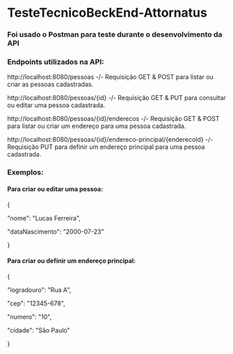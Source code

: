 # TesteTecnicoBeckEnd-Attornatus

<H3>Foi usado o Postman para teste durante o desenvolvimento da API</H3>

<H3>Endpoints utilizados na API:</H3>

<p>http://localhost:8080/pessoas -/- Requisição GET & POST para listar ou criar as pessoas cadastradas.</p>
<p>http://localhost:8080/pessoas/{id} -/- Requisição GET & PUT para consultar ou editar uma pessoa cadastrada.</p>
<p>http://localhost:8080/pessoas/{id}/enderecos -/- Requisição GET & POST para listar ou criar um endereço para uma pessoa cadastrada.</p>
<p>http://localhost:8080/pessoas/{id}/endereco-principal/{enderecoId} -/- Requisição PUT para definir um endereço principal para uma pessoa cadastrada.</p>

<H3>Exemplos:</H3>

<H4>Para criar ou editar uma pessoa: </H4>

<p> { </p>
<p> "nome": "Lucas Ferreira", </p>
<p> "dataNascimento": "2000-07-23" </p>
<p> } </p>

<H4>Para criar ou definir um endereço principal: </H4>

<p> { </p>
<p> "logradouro": "Rua A", </p>
<p> "cep": "12345-678", </p>
<p> "numero": "10", </p>
<p> "cidade": "São Paulo" </p>
<p> } </p>
